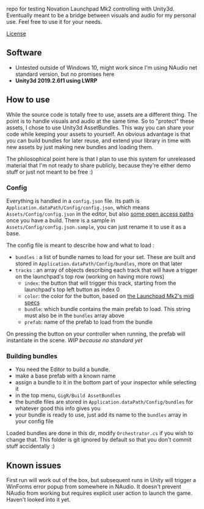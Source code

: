 repo for testing Novation Launchpad Mk2 controlling with Unity3d. Eventually
meant to be a bridge between visuals and audio for my personal use. Feel free to
use it for your needs.

[License](License.md)

## Software

- Untested outside of Windows 10, might work since I'm using NAudio net standard
  version, but no promises here
- **Unity3d 2019.2.6f1 using LWRP**

## How to use

While the source code is totally free to use, assets are a different thing. The
point is to handle visuals and audio at the same time. So to "protect" these
assets, I chose to use Unity3d AssetBundles. This way you can share your code
while keeping your assets to yourself. An obvious advantage is that you can
build bundles for later reuse, and extend your library in time with new assets
by just making new bundles and loading them.

The philosophical point here is that I plan to use this system for unreleased
material that I'm not ready to share publicly, because they're either demo stuff
or just not meant to be free :)

### Config

Everything is handled in a `config.json` file. Its path is
`Application.dataPath/Config/config.json`, which means
`Assets/Config/config.json` in the editor, but also
[some open access paths](https://docs.unity3d.com/ScriptReference/Application-dataPath.html)
once you have a build. There is a sample in `Assets/Config/config.json.sample`,
you can just rename it to use it as a base.

The config file is meant to describe how and what to load :

- `bundles` : a list of bundle names to load for your set. These are built and
  stored in `Application.dataPath/Config/bundles`, more on that later
- `tracks` : an array of objects describing each track that will have a trigger
  on the launchpad's top row (working on having more rows)
  - `index`: the button that will trigger this track, starting from the
    launchpad's top left button as index 0
  - `color`: the color for the button, based on
    [the Launchpad Mk2's midi specs](https://d2xhy469pqj8rc.cloudfront.net/sites/default/files/novation/downloads/10529/launchpad-mk2-programmers-reference-guide-v1-02.pdf)
  - `bundle`: which bundle contains the main prefab to load. This string must
    also be in the `bundles` array above
  - `prefab`: name of the prefab to load from the bundle

On pressing the button on your controller when running, the prefab will
instantiate in the scene. _WIP because no standard yet_

### Building bundles

- You need the Editor to build a bundle.
- make a base prefab with a known name
- assign a bundle to it in the bottom part of your inspector while selecting it
- in the top menu, `GigR/Build AssetBundles`
- the bundle files are stored in `Application.dataPath/Config/bundles` for
  whatever good this info gives you
- your bundle is ready to use, just add its name to the `bundles` array in your
  config file

Loaded bundles are done in this dir, modify `Orchestrator.cs` if you wish to
change that. This folder is git ignored by default so that you don't commit
stuff accidentally :)

## Known issues

First run will work out of the box, but subsequent runs in Unity will trigger a
WinForms error popup from somewhere in NAudio. It doesn't prevent NAudio from
working but requires explicit user action to launch the game. Haven't looked
into it yet.
